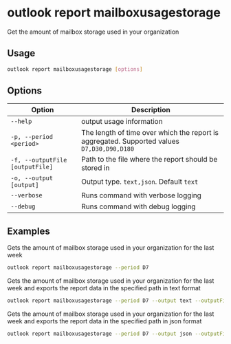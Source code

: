 # outlook report mailboxusagestorage

Get the amount of mailbox storage used in your organization

## Usage

```sh
outlook report mailboxusagestorage [options]
```

## Options

Option|Description
------|-----------
`--help`|output usage information
`-p, --period <period>`|The length of time over which the report is aggregated. Supported values `D7,D30,D90,D180`
`-f, --outputFile [outputFile]`|Path to the file where the report should be stored in
`-o, --output [output]`|Output type. `text,json`. Default `text`
`--verbose`|Runs command with verbose logging
`--debug`|Runs command with debug logging

## Examples

Gets the amount of mailbox storage used in your organization for the last week

```sh
outlook report mailboxusagestorage --period D7
```

Gets the amount of mailbox storage used in your organization for the last week and exports the report data in the specified path in text format

```sh
outlook report mailboxusagestorage --period D7 --output text --outputFile 'C:/report.txt'
```

Gets the amount of mailbox storage used in your organization for the last week and exports the report data in the specified path in json format

```sh
outlook report mailboxusagestorage --period D7 --output json --outputFile 'C:/report.json'
```
